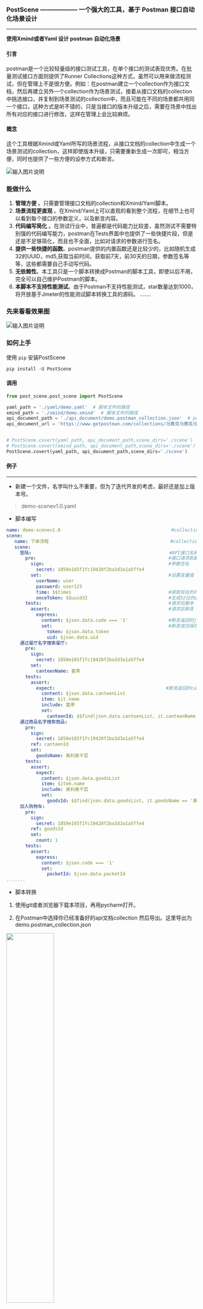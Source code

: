 ### PostScene ——————  一个强大的工具，基于 Postman 接口自动化场景设计
***

**使用Xmind或者Yaml 设计 postman 自动化场景**

#### 引言 
postman是一个比较轻量级的接口测试工具，在单个接口的测试表现优秀。在批量测试接口方面则提供了Runner Collections这种方式，虽然可以用来做流程测试，但在管理上不是很方便。例如：在postman建立一个collection作为接口文档，然后再建立另外一个collection作为场景测试，接着从接口文档的collection中挑选接口，并复制到场景测试的collection中，而且可能在不同的场景都共用同一个接口，这种方式是听不错的，只是当接口的版本升级之后，需要在场景中找出所有对应的接口进行修改，这样在管理上会比较麻烦。

#### 概念
这个工具根据Xmind或Yaml所写的场景流程，从接口文档的collection中生成一个场景测试的collection，这样即使版本升级，只需要重新生成一次即可，相当方便，同时也提供了一些方便的设参方式和断言。

![输入图片说明](https://images.gitee.com/uploads/images/2020/0517/171141_3a0a3674_5050702.png "屏幕截图.png")


### 能做什么
1.  **管理方便** 。只需要管理接口文档的collection和Xmind/Yaml脚本。
2.  **场景流程更直观** 。在Xmind/Yaml上可以直观的看到整个流程，在细节上也可以看到每个接口的参数定义，以及断言内容。
3.  **代码编写简化** 。在测试行业中，普遍都是代码能力比较差，虽然测试不需要特别强的代码编写能力，postman在Tests界面中也提供了一些快捷片段，但是还是不足够简化，而且也不全面，比如对请求的参数进行签名。
4.  **提供一些快捷的函数**。postman提供的内置函数还是比较少的，比如随机生成32的UUID，md5,获取当前时间，获取前7天，前30天的日期，参数签名等等，这些都需要自己手动写代码。
5.  **无依赖性**。本工具只是一个脚本转换成Postman的脚本工具，即使以后不用，完全可以自己维护Postman的脚本。
6.  **本脚本不支持性能测试**。由于Postman不支持性能测试，star数量达到1000，将开放基于Jmeter的性能测试脚本转换工具的源码。
.......

### 先来看看效果图
![输入图片说明](https://images.gitee.com/uploads/images/2020/0420/111447_678b9ab8_5050702.png "屏幕截图.png")



### 如何上手

使用 `pip` 安装PostScene 

```
pip install -U PostScene
```
#### 调用
```python
from post_scene.post_scene import PostScene

yaml_path = './yaml/demo.yaml'  # 脚本文件的路径
xmind_path = './xmind/demo.xmind'  # 脚本文件的路径
api_document_path = './api_document/demo.postman_collection.json'  # postman json data 文件的路径
api_document_url = 'https://www.getpostman.com/collections/马赛克马赛克马赛克马赛克'  # 也可以使用Postman的share link


# PostScene.covert(yaml_path, api_document_path,scene_dirs='./scene')
# PostScene.covert(xmind_path, api_document_path,scene_dirs='./scene')
PostScene.covert(yaml_path, api_document_path,scene_dirs='./scene')
```


#### 例子
***
* 新建一个文件，名字叫什么不重要，但为了迭代开发的考虑，最好还是加上版本号。
> demo-scenev1.0.yaml
* 脚本编写

```yaml
name: demo-scenev1.0                                         #collection 的名字
scene:
   name: 下单流程                                             #collection文件夹的名字
   scene:
     登陆:                                                   #API接口名称
       pre:                                                 #接口请求前脚本
         sign:                                              #参数签名
           secret: 1850e165f1fc19420f2ba3d3a1a5ffe4
         set:                                               #设置变量值
           userName: user
           password: user123
           time: $$times                                    #获取现在的时间
           onceToken: $$uuid32                              #生成32位的uuid
       tests:                                               #请求后脚本
         assert:                                            #请求后断言
           express:
             content: $json.data.code === '1'               #断言返回的json数据的code 是否等于1
             set:                                           #断言成功保存token和uid数据
               token: $json.data.token
               uid: $json.data.uid
     通过餐厅名字搜索餐厅:
       pre:
         sign:
           secret: 1850e165f1fc19420f2ba3d3a1a5ffe4
         set:
           canteenName: 喜茶
       tests:
         assert:
           expect:                                         #断言返回的canteenList的每一个对象的名称都包含喜茶
             content: $json.data.canteenList
             item: $it.name                                 
             include: 喜茶
             set:
               canteenId: $$find(json.data.canteenList, it.canteenName == '喜茶GO').canteenId  #获取喜茶Go的CanteenId
     通过商品名字搜索商品:
       pre:
         sign:
           secret: 1850e165f1fc19420f2ba3d3a1a5ffe4
         ref: canteenId
         set:
           goodsName: 奥利奥千层
       tests:
         assert:
           expect:
             content: $json.data.goodsList
             item: $item.name
             include: 奥利奥千层
             set:
               goodsId: $$find(json.data.goodsList, it.goodsName == '奥利奥千层').goodsId
     加入购物车:
       pre:
         sign:
           secret: 1850e165f1fc19420f2ba3d3a1a5ffe4
         ref: goodsId
         set:
           count: 1
       tests:
         assert:
           express:
             content: $json.code === '1'
             set:
               pocketId: $json.data.pocketId
.......

```
* 脚本转换
1. 使用git或者浏览器下载本项目，再用pycharm打开。

2. 在Postman中选择你已经准备好的api文档collection 然后导出。这里导出为 demo.postman_collection.json

<img src="https://images.gitee.com/uploads/images/2020/0419/205433_ab0d0f7e_5050702.png" width = 50%/>

3. 把导出的文档放入项目中的api_document 脚本放入xmind或yaml

<img src="https://images.gitee.com/uploads/images/2020/0420/111101_b755e5d4_5050702.png" width = 50%/>

4. 打开src文件中的Index.py 把xmind_path和api_document_path改成你的，右键 Run Index。

![输入图片说明](https://images.gitee.com/uploads/images/2020/0420/110449_d637d0a7_5050702.png "屏幕截图.png")

5. 生成的场景文件放在src/scene文件夹中，使用postman的import 把他导入

<img src="https://images.gitee.com/uploads/images/2020/0419/205611_f9bedc10_5050702.png" width = 50%/>

6. 最后可以开始Run collection啦

<img src="https://images.gitee.com/uploads/images/2020/0419/205618_8b34ba14_5050702.png" width = 50%/>

#### 教程
***
>如果你对Postman的Script很熟悉，那以下的内容对你来说绝对是无障碍的。不熟悉也没关系，只要照猫画虎，也能完成脚本的编写，设计这个初衷就是为了降低门槛。教程的讲解都是用yaml来讲解，因为用xmind讲解不是很方便，要截很多图。xmind的话，直接看demo.xmind就好啦。

**学前须知** : 每一个测试用例都由两部分组成 **pre(请求前)** 和 **tests(请求后)** ，pre可以没有，但tests断言一定要有，不然没有意义。每一个测试用例的名称必须和文档中的collection的接口名称一致。这是规范。

### 脚本语法标签

 + **请求前: pre**  
    - [参数设置变量: set](https://gitee.com/tangyajun/PostScene/wikis/%E5%8F%82%E6%95%B0%E8%AE%BE%E7%BD%AE%E5%8F%98%E9%87%8F:%20set?sort_id=2158435)   
    - [参数引用变量: ref](https://gitee.com/tangyajun/PostScene/wikis/%E5%8F%82%E6%95%B0%E5%BC%95%E7%94%A8%E5%8F%98%E9%87%8F:%20ref?sort_id=2158433)      
    - [参数签名: sign](https://gitee.com/tangyajun/PostScene/wikis/%E5%8F%82%E6%95%B0%E7%AD%BE%E5%90%8D:%20sign?sort_id=2158434)      
 + **请求后: tests**  
    - 断言: assert  
        - [状态: status](https://gitee.com/tangyajun/PostScene/wikis/%E7%8A%B6%E6%80%81:%20status?sort_id=2158444)    
        - [是: tobe](https://gitee.com/tangyajun/PostScene/wikis/%E6%98%AF:%20tobe?sort_id=2158441)    
        - [不是: notTobe](https://gitee.com/tangyajun/PostScene/wikis/%E4%B8%8D%E6%98%AF:%20notTobe?sort_id=2158440)    
        - [有: tohave](https://gitee.com/tangyajun/PostScene/wikis/%E6%9C%89:%20tohave?sort_id=2158442)    
        - [没有: notTohave](https://gitee.com/tangyajun/PostScene/wikis/%E6%B2%A1%E6%9C%89:%20notTohave?sort_id=2158443)    
        - [表达式: express](https://gitee.com/tangyajun/PostScene/wikis/%E8%A1%A8%E8%BE%BE%E5%BC%8F:%20express?sort_id=2158445)    
        - [预期: except](https://gitee.com/tangyajun/PostScene/wikis/%E9%A2%84%E6%9C%9F:%20expect?sort_id=2158446)    
    - [条件跳转: next](https://gitee.com/tangyajun/PostScene/wikis/%E6%9D%A1%E4%BB%B6%E8%B7%B3%E8%BD%AC:%20next?sort_id=2158447)  
    - [保存变量: set](https://gitee.com/tangyajun/PostScene/wikis/%E4%BF%9D%E5%AD%98%E5%8F%98%E9%87%8F:%20set?sort_id=2158437)
 + **授权: auth**
    - [bearer](https://gitee.com/tangyajun/PostScene/wikis/bearer?sort_id=2158426)
    - [apikey](https://gitee.com/tangyajun/PostScene/wikis/apikey?sort_id=2158423)
    - [basic](https://gitee.com/tangyajun/PostScene/wikis/basic?sort_id=2158425)
    - [digest](https://gitee.com/tangyajun/PostScene/wikis/digest?sort_id=2158427)
    - [oauth1](https://gitee.com/tangyajun/PostScene/wikis/oauth1?sort_id=2158430)
    - [oauth2](https://gitee.com/tangyajun/PostScene/wikis/oauth2?sort_id=2158431)
    - [hawk](https://gitee.com/tangyajun/PostScene/wikis/hawk?sort_id=2158429)
    - [awsv4](https://gitee.com/tangyajun/PostScene/wikis/awsv4?sort_id=2158424)
    - [edgegrid](https://gitee.com/tangyajun/PostScene/wikis/edgegrid?sort_id=2158428)
 + **快捷函数**  
    - [唯一标识: $uuid32](https://gitee.com/tangyajun/PostScene/wikis/%E5%BF%AB%E6%8D%B7%E5%87%BD%E6%95%B0?sort_id=2158438)    
    - [md5加密: $md5](https://gitee.com/tangyajun/PostScene/wikis/%E5%BF%AB%E6%8D%B7%E5%87%BD%E6%95%B0?sort_id=2158438)    
    - [获取列表最后一个: $last](https://gitee.com/tangyajun/PostScene/wikis/%E5%BF%AB%E6%8D%B7%E5%87%BD%E6%95%B0?sort_id=2158438)    
    - [查找列表元素: $find](https://gitee.com/tangyajun/PostScene/wikis/%E5%BF%AB%E6%8D%B7%E5%87%BD%E6%95%B0?sort_id=2158438)    
    - [反向查找列表元素: $find_last](https://gitee.com/tangyajun/PostScene/wikis/%E5%BF%AB%E6%8D%B7%E5%87%BD%E6%95%B0?sort_id=2158438)    
    - [获取符合的元素: $filter](https://gitee.com/tangyajun/PostScene/wikis/%E5%BF%AB%E6%8D%B7%E5%87%BD%E6%95%B0?sort_id=2158438)    
    - [获取毫秒级时间戳: $timeS](https://gitee.com/tangyajun/PostScene/wikis/%E5%BF%AB%E6%8D%B7%E5%87%BD%E6%95%B0?sort_id=2158438)    
    - [获取秒级时间戳: $times](https://gitee.com/tangyajun/PostScene/wikis/%E5%BF%AB%E6%8D%B7%E5%87%BD%E6%95%B0?sort_id=2158438)    
    - [获取本周开始时间戳: $weekStart](https://gitee.com/tangyajun/PostScene/wikis/%E5%BF%AB%E6%8D%B7%E5%87%BD%E6%95%B0?sort_id=2158438)    
    - [获取本周结束时间戳: $weekEnd](https://gitee.com/tangyajun/PostScene/wikis/%E5%BF%AB%E6%8D%B7%E5%87%BD%E6%95%B0?sort_id=2158438)    
    - [获取上周开始时间戳: $lastWeekStart](https://gitee.com/tangyajun/PostScene/wikis/%E5%BF%AB%E6%8D%B7%E5%87%BD%E6%95%B0?sort_id=2158438)    
    - [获取上周开始时间戳: $lastWeekEnd](https://gitee.com/tangyajun/PostScene/wikis/%E5%BF%AB%E6%8D%B7%E5%87%BD%E6%95%B0?sort_id=2158438)    
    - [获取本月1号时间戳: $monthStart](https://gitee.com/tangyajun/PostScene/wikis/%E5%BF%AB%E6%8D%B7%E5%87%BD%E6%95%B0?sort_id=2158438)    
    - [获取本月结束时间戳: $monthEnd](https://gitee.com/tangyajun/PostScene/wikis/%E5%BF%AB%E6%8D%B7%E5%87%BD%E6%95%B0?sort_id=2158438)    
    - [获取上月1号时间戳: $lastMonthStart](https://gitee.com/tangyajun/PostScene/wikis/%E5%BF%AB%E6%8D%B7%E5%87%BD%E6%95%B0?sort_id=2158438)    
    - [获取上月结束时间戳: $lastMonthEnd](https://gitee.com/tangyajun/PostScene/wikis/%E5%BF%AB%E6%8D%B7%E5%87%BD%E6%95%B0?sort_id=2158438)    
    - [获取前7天时间戳: $last7DaysStart](https://gitee.com/tangyajun/PostScene/wikis/%E5%BF%AB%E6%8D%B7%E5%87%BD%E6%95%B0?sort_id=2158438)    
    - [获取前30天时间戳: $last30DaysStart](https://gitee.com/tangyajun/PostScene/wikis/%E5%BF%AB%E6%8D%B7%E5%87%BD%E6%95%B0?sort_id=2158438)    
    - [时间戳转日期格式: $dateFormat](https://gitee.com/tangyajun/PostScene/wikis/%E5%BF%AB%E6%8D%B7%E5%87%BD%E6%95%B0?sort_id=2158438)    

> 写在最后: 目前只提供了这些内置函数，虽然不多但也够用，如果你有什么特别的需要，可以提一个issues    
> 最后，祝你测试愉快 :blush:
****
编码不易，如果你觉得这是一个不错的工具，并且支持我继续努力，那就打赏几块钱给本仙女买杯奶茶吧 :stuck_out_tongue_closed_eyes: 
<img src="https://images.gitee.com/uploads/images/2020/0420/174915_63a25225_5050702.png" width = 30% height = 30% />

